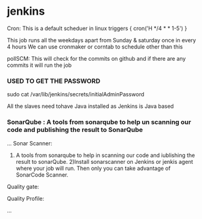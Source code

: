 # jenkins

Cron: This is a default scheduer in linux
triggers { cron('H */4 * * 1-5') }

This job runs all the weekdays apart from Sunday & saturday once in every 4 hours
We can use cronmaker or corntab to schedule other than this

pollSCM: This will check for the commits on github and if there are any commits it will run the job

### USED TO GET THE PASSWORD

sudo cat /var/lib/jenkins/secrets/initialAdminPassword

All the slaves need tohave Java installed as Jenkins is Java based

### SonarQube : A tools from sonarqube to help un scanning our code and publishing the result to SonarQube

...
Sonar Scanner:
1) A tools from sonarqube to help in scanning our code and iublishing the result to sonarQube. 
2)Install sonarscanner on Jenkins or jenkis agent where your job will run. Then only you can take advantage of SonarCode Scanner.

Quality gate:

Quality Profile:

...